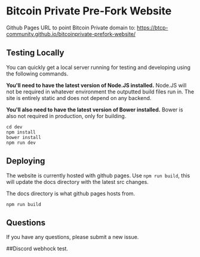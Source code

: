 # Bitcoin Private Pre-Fork Website

Github Pages URL to point Bitcoin Private domain to: <a href="https://btcp-community.github.io/bitcoinprivate-prefork-website/">https://btcp-community.github.io/bitcoinprivate-prefork-website/</a>

## Testing Locally

You can quickly get a local server running for testing and developing using the following commands.

**You'll need to have the latest version of Node.JS installed.** Node.JS will not be required in whatever environment the outputted build files run in. The site is entirely static and does not depend on any backend.

**You'll also need to have the latest version of Bower installed.** Bower is also not required in production, only for building.

```
cd dev
npm install
bower install
npm run dev
```

## Deploying

The website is currently hosted with github pages. Use `npm run build`, this will update the docs directory with the latest src changes.

The docs directory is what github pages hosts from.

```
npm run build
```

## Questions

If you have any questions, please submit a new issue.

##Discord webhock test. 
